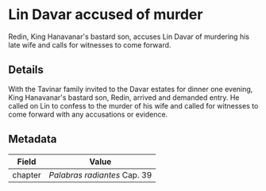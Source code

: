 # Lin Davar accused of murder
Redin, King Hanavanar's bastard son, accuses Lin Davar of murdering his late wife and calls for witnesses to come forward.

## Details
With the Tavinar family invited to the Davar estates for dinner one evening, King Hanavanar's bastard son, Redin, arrived and demanded entry. He called on Lin to confess to the murder of his wife and called for witnesses to come forward with any accusations or evidence.

## Metadata
| Field | Value |
| ----- | ----- |
| chapter | *Palabras radiantes* Cap. 39 |
